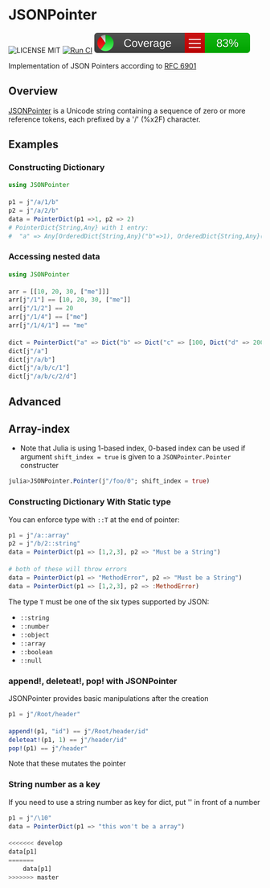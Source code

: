 # JSONPointer
![LICENSE MIT](https://img.shields.io/badge/license-MIT-brightgreen.svg?style=flat-square)
[![Run CI](https://github.com/YongHee-Kim/JSONPointer.jl/actions/workflows/ci-master.yml/badge.svg)](https://github.com/YongHee-Kim/JSONPointer.jl/actions/workflows/ci-master.yml)
[![Converage](https://github.com/YongHee-Kim/JSONPointer.jl/blob/gh-pages/docs/coverage/badge_linecoverage.svg)](https://yonghee-kim.github.io/JSONPointer.jl/coverage/index)

Implementation of JSON Pointers according to [RFC 6901](https://www.rfc-editor.org/rfc/rfc6901)

## Overview
[JSONPointer](https://tools.ietf.org/html/rfc6901/) is a Unicode string containing a sequence of zero or more reference tokens, each prefixed by a '/' (%x2F) character.

## Examples

### Constructing Dictionary

```julia
using JSONPointer

p1 = j"/a/1/b"
p2 = j"/a/2/b"
data = PointerDict(p1 =>1, p2 => 2)
# PointerDict{String,Any} with 1 entry:
#  "a" => Any[OrderedDict{String,Any}("b"=>1), OrderedDict{String,Any}("b"=>2)]

```

### Accessing nested data

```julia
using JSONPointer

arr = [[10, 20, 30, ["me"]]]
arr[j"/1"] == [10, 20, 30, ["me"]]
arr[j"/1/2"] == 20
arr[j"/1/4"] == ["me"]
arr[j"/1/4/1"] == "me"

dict = PointerDict("a" => Dict("b" => Dict("c" => [100, Dict("d" => 200)])))
dict[j"/a"]
dict[j"/a/b"]
dict[j"/a/b/c/1"]
dict[j"/a/b/c/2/d"]
```

## Advanced

## Array-index 
- Note that Julia is using 1-based index, 0-based index can be used if argument `shift_index = true` is given to a `JSONPointer.Pointer` constructer
``` julia
julia>JSONPointer.Pointer(j"/foo/0"; shift_index = true)
```

### Constructing Dictionary With Static type

You can enforce type with `::T` at the end of pointer:
```julia
p1 = j"/a::array"
p2 = j"/b/2::string"
data = PointerDict(p1 => [1,2,3], p2 => "Must be a String")

# both of these will throw errors 
data = PointerDict(p1 => "MethodError", p2 => "Must be a String")
data = PointerDict(p1 => [1,2,3], p2 => :MethodError)
```

The type `T` must be one of the six types supported by JSON:
  * `::string`
  * `::number`
  * `::object`
  * `::array`
  * `::boolean`
  * `::null`

### append!, deleteat!, pop! with JSONPointer 
JSONPointer provides basic manipulations after the creation 
```julia
p1 = j"/Root/header"

append!(p1, "id") == j"/Root/header/id"
deleteat!(p1, 1) == j"/header/id"
pop!(p1) == j"/header"
```
Note that these mutates the pointer

### String number as a key

If you need to use a string number as key for dict, put '\' in front of a number
```julia
p1 = j"/\10"
data = PointerDict(p1 => "this won't be a array")

<<<<<<< develop
data[p1]
=======
    data[p1]
>>>>>>> master
```
